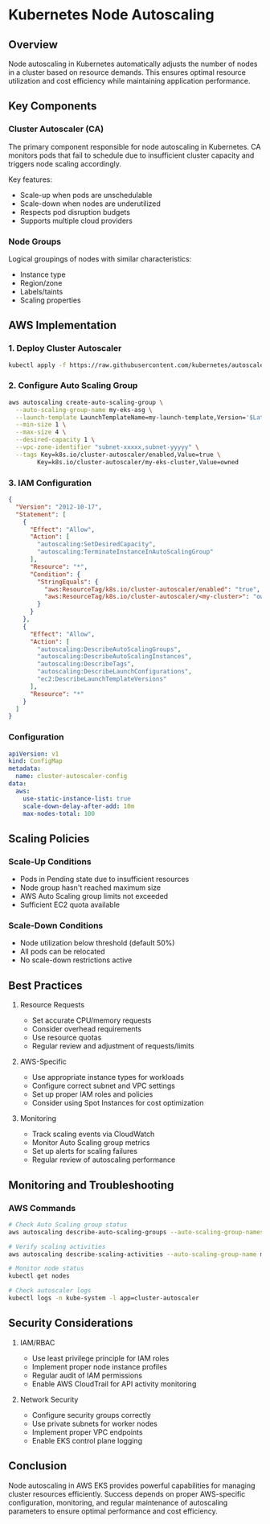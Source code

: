 # Kubernetes Node Autoscaling

## Overview
Node autoscaling in Kubernetes automatically adjusts the number of nodes in a cluster based on resource demands. This ensures optimal resource utilization and cost efficiency while maintaining application performance.

## Key Components

### Cluster Autoscaler (CA)
The primary component responsible for node autoscaling in Kubernetes. CA monitors pods that fail to schedule due to insufficient cluster capacity and triggers node scaling accordingly.

Key features:
- Scale-up when pods are unschedulable
- Scale-down when nodes are underutilized
- Respects pod disruption budgets
- Supports multiple cloud providers

### Node Groups
Logical groupings of nodes with similar characteristics:
- Instance type
- Region/zone
- Labels/taints
- Scaling properties

## AWS Implementation

### 1. Deploy Cluster Autoscaler
```bash
kubectl apply -f https://raw.githubusercontent.com/kubernetes/autoscaler/master/cluster-autoscaler/cloudprovider/aws/examples/cluster-autoscaler-autodiscover.yaml
```

### 2. Configure Auto Scaling Group
```bash
aws autoscaling create-auto-scaling-group \
  --auto-scaling-group-name my-eks-asg \
  --launch-template LaunchTemplateName=my-launch-template,Version='$Latest' \
  --min-size 1 \
  --max-size 4 \
  --desired-capacity 1 \
  --vpc-zone-identifier "subnet-xxxxx,subnet-yyyyy" \
  --tags Key=k8s.io/cluster-autoscaler/enabled,Value=true \
        Key=k8s.io/cluster-autoscaler/my-eks-cluster,Value=owned
```

### 3. IAM Configuration
```json
{
  "Version": "2012-10-17",
  "Statement": [
    {
      "Effect": "Allow",
      "Action": [
        "autoscaling:SetDesiredCapacity",
        "autoscaling:TerminateInstanceInAutoScalingGroup"
      ],
      "Resource": "*",
      "Condition": {
        "StringEquals": {
          "aws:ResourceTag/k8s.io/cluster-autoscaler/enabled": "true",
          "aws:ResourceTag/k8s.io/cluster-autoscaler/<my-cluster>": "owned"
        }
      }
    },
    {
      "Effect": "Allow",
      "Action": [
        "autoscaling:DescribeAutoScalingGroups",
        "autoscaling:DescribeAutoScalingInstances",
        "autoscaling:DescribeTags",
        "autoscaling:DescribeLaunchConfigurations",
        "ec2:DescribeLaunchTemplateVersions"
      ],
      "Resource": "*"
    }
  ]
}
```

### Configuration
```yaml
apiVersion: v1
kind: ConfigMap
metadata:
  name: cluster-autoscaler-config
data:
  aws:
    use-static-instance-list: true
    scale-down-delay-after-add: 10m
    max-nodes-total: 100
```

## Scaling Policies

### Scale-Up Conditions
- Pods in Pending state due to insufficient resources
- Node group hasn't reached maximum size
- AWS Auto Scaling group limits not exceeded
- Sufficient EC2 quota available

### Scale-Down Conditions
- Node utilization below threshold (default 50%)
- All pods can be relocated
- No scale-down restrictions active

## Best Practices

1. Resource Requests
   - Set accurate CPU/memory requests
   - Consider overhead requirements
   - Use resource quotas
   - Regular review and adjustment of requests/limits

2. AWS-Specific
   - Use appropriate instance types for workloads
   - Configure correct subnet and VPC settings
   - Set up proper IAM roles and policies
   - Consider using Spot Instances for cost optimization

3. Monitoring
   - Track scaling events via CloudWatch
   - Monitor Auto Scaling group metrics
   - Set up alerts for scaling failures
   - Regular review of autoscaling performance

## Monitoring and Troubleshooting

### AWS Commands
```bash
# Check Auto Scaling group status
aws autoscaling describe-auto-scaling-groups --auto-scaling-group-names my-eks-asg

# Verify scaling activities
aws autoscaling describe-scaling-activities --auto-scaling-group-name my-eks-asg

# Monitor node status
kubectl get nodes

# Check autoscaler logs
kubectl logs -n kube-system -l app=cluster-autoscaler
```

## Security Considerations

1. IAM/RBAC
   - Use least privilege principle for IAM roles
   - Implement proper node instance profiles
   - Regular audit of IAM permissions
   - Enable AWS CloudTrail for API activity monitoring

2. Network Security
   - Configure security groups correctly
   - Use private subnets for worker nodes
   - Implement proper VPC endpoints
   - Enable EKS control plane logging

## Conclusion

Node autoscaling in AWS EKS provides powerful capabilities for managing cluster resources efficiently. Success depends on proper AWS-specific configuration, monitoring, and regular maintenance of autoscaling parameters to ensure optimal performance and cost efficiency.
